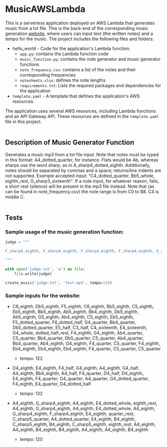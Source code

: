 # MusicAWSLambda

This is a serverless application deployed on AWS Lambda that generates music from a txt file. This is the back-end of the corresponding music generation [website]([url](http://musicgeneratorbucket.s3-website-us-east-1.amazonaws.com/)), where users can input text (the written notes) and a tempo for the music. The project includes the following files and folders:

- hello_world - Code for the application's Lambda function.
  - `app.py`: contains the Lambda function code
  - `music_function.py`: contains the note generator and music generator functions
  - `note_frequency.csv`: contains a list of the notes and their corresponding frequencies
  - `notesheets.xlsx`: defines the note lengths
  - `requirements.txt`: Lists the required packages and dependencies for the application.
- `template.yaml` - A template that defines the application's AWS resources.

The application uses several AWS resources, including Lambda functions and an API Gateway API. These resources are defined in the `template.yaml` file in this project.<br>
<br>

## Description of Music Generator Function
Generates a music mp3 from a txt file input. Note that notes must be typed in this format: 
A4_dotted_quarter, for instance. Flats would be Ab, whereas sharps use the word sharp, as in A_sharp4_dotted_eighth. 
Additionally, notes should be separated by commas and a space; returns/line indents are not supported. 
Example accepted input: "C4_dotted_quarter, Bb5_whole, eighth_rest, G_sharp3_sixteenth". If a note input, for whatever reason, fails, a short rest (silence) will be present in the mp3 file instead. 
Note that (as can be found in note_frequency.csv) the note range is from C0 to B8. C4 is middle C. <br>
<br>

## Tests

### Sample usage of the music generation function:
```python
judge = """

F_sharp4_eighth, F_sharp4_eighth, F_sharp4_eighth, F_sharp4_eighth, D_sharp4_quarter, C_sharp4_eighth, F_sharp4_eighth, F_sharp4_eighth, F_sharp4_eighth, F_sharp4_eighth, G_sharp4_eighth, F_sharp4_quarter, F_sharp4_eighth, A_sharp4_eighth, A_sharp4_eighth, A_sharp4_eighth, B4_quarter, A_sharp4_eighth, G_sharp4_eighth, F_sharp4_eighth, G_sharp4_quarter, G_sharp4_eighth, F_sharp4_eighth, G_sharp4_dotted_eighth, A_sharp4_dotted_eighth, G_sharp4_eighth

"""

with open('judge.txt', 'w') as file:
    file.write(judge)

create_music('judge.txt', 'test.mp3', tempo=120)
```

### Sample inputs for the website:
- C6_eighth, Db5_eighth, F5_eighth, C6_eighth, Bb5_eighth, C5_eighth, Eb5_eighth, Bb5_eighth, Ab5_eighth, Bb4_eighth, Db5_eighth, Ab5_eighth, G5_eighth, Ab4_eighth, C5_eighth, Eb5_eighth, F5_dotted_quarter, F6_dotted_half, G4_quarter, Bb4_quarter, Db5_dotted_quarter, E5_half, C3_half, C4_sixteenth, E4_sixteenth, G4_whole, dotted_half_rest, F4_eighth, G4_eighth, Ab4_quarter, C5_quarter, Bb4_quarter, Db5_quarter, C5_quarter, Ab4_quarter, Bb4_quarter, Ab4_eighth, G4_eighth, F4_quarter, C5_quarter, F4_eighth, Eb4_eighth, Eb4_eighth, Eb4_eighth, F4_quarter, C5_quarter, C5_quarter
  - tempo: 122



- D4_eighth, E4_eighth, F4_half, G4_eighth, A4_eighth, G4_half, A4_eighth, Bb4_eighth, A4_half, F4_quarter, D4_half, D4_eighth, E4_eighth, F4_quarter, G4_quarter, A4_quarter, G4_dotted_quarter, F4_eighth, E4_quarter, D4_dotted_half
  - tempo: 132

- A4_eighth, G_sharp4_eighth, A4_eighth, E4_dotted_whole, eighth_rest, A4_eighth, G_sharp4_eighth, A4_eighth, E4_dotted_whole, A4_eighth, G_sharp4_eighth, F_sharp4_eighth, E4_eighth, quarter_rest, C_sharp5_quarter, A4_dotted_quarter, E4_eighth, B4_eighth, C_sharp5_eighth, B4_eighth, C_sharp5_eighth, eighth_rest, A4_eighth, A4_eighth, B4_eighth, B4_eighth, A4_eighth, A4_eighth, B4_eighth
  - tempo: 120
